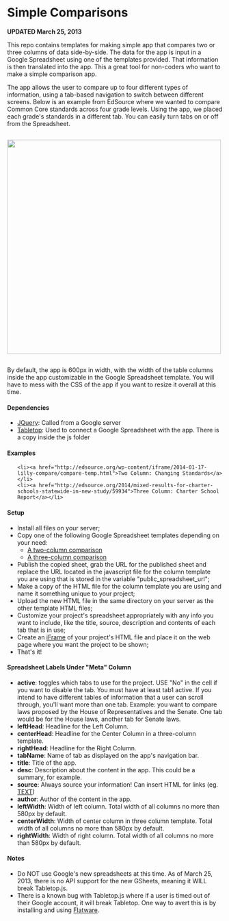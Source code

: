 Simple Comparisons
==================
<strong>UPDATED March 25, 2013</strong>

This repo contains templates for making simple app that compares two or three columns of data side-by-side. The data for the app is input in a Google Spreadsheet using one of the templates provided. That information is then translated into the app. This a great tool for non-coders who want to make a simple comparison app. 

The app allows the user to compare up to four different types of information, using a tab-based navigation to switch between different screens. Below is an example from EdSource where we wanted to compare Common Core standards across four grade levels. Using the app, we placed each grade's standards in a different tab. You can easily turn tabs on or off from the Spreadsheet.

<img style="margin:15px 0;width:500px;" src="http://edsource.org/wp-content/profiles/filedump/comp-two-col-example.png">

By default, the app is 600px in width, with the width of the table columns inside the app customizable in the Google Spreadsheet template. You will have to mess with the CSS of the app if you want to resize it overall at this time. 

<h4>Dependencies</h4>

<ul>
	<li><a href="http://jquery.com/">JQuery</a>: Called from a Google server</li>
	<li><a href="https://github.com/jsoma/tabletop">Tabletop</a>: Used to connect a Google Spreadsheet with the app. There is a copy inside the js folder</li>
</ul>


<h4>Examples</h4>
<ul>
	
	<li><a href="http://edsource.org/wp-content/iframe/2014-01-17-lilly-compare/compare-temp.html">Two Column: Changing Standards</a></li>
	<li><a href="http://edsource.org/2014/mixed-results-for-charter-schools-statewide-in-new-study/59934">Three Column: Charter School Report</a></li>
</ul>


<h4>Setup</h4>
<ul>
	<li>Install all files on your server;</li>
	<li>Copy one of the following Google Spreadsheet templates depending on your need:
		<ul>
			<li><a href="https://docs.google.com/spreadsheet/ccc?key=0AnZDmytGK63SdEV6WmJ4T1lBQTNycnM2MVEwMGoyMnc#gid=0">A two-column comparison</a></li>
			<li><a href="https://docs.google.com/spreadsheet/ccc?key=0AnZDmytGK63SdGduSjNfbzlUOF9TTnRxeW9vNDF3SEE&usp=drive_web#gid=0">A three-column comparison</a></li>
		</ul></li>
	<li>Publish the copied sheet, grab the URL for the published sheet and replace the URL located in the javascript file for the column template you are using that is stored in the variable "public_spreadsheet_url";</li>
	<li>Make a copy of the HTML file for the column template you are using and name it something unique to your project;</li>
	<li>Upload the new HTML file in the same directory on your server as the other template HTML files;</li>
	<li>Customize your project's spreadsheet appropriately with any info you want to include, like the title, source, description and contents of each tab that is in use;</li>
	<li>Create an <a href="http://www.w3schools.com/tags/tag_iframe.asp">iFrame</a> of your project's HTML file and place it on the web page where you want the project to be shown;</li>
	<li>That's it!</li>
</ul>

<h4>Spreadsheet Labels Under "Meta" Column</h4>
<ul>
	<li><strong>active</strong>: toggles which tabs to use for the project. USE "No" in the cell if you want to disable the tab. You must have at least tab1 active. If you intend to have different tables of information that a user can scroll through, you'll want more than one tab. Example: you want to compare laws proposed by the House of Representatives and the Senate. One tab would be for the House laws, another tab for Senate laws.</li>
	<li><strong>leftHead</strong>: Headline for the Left Column.</li>
	<li><strong>centerHead</strong>: Headline for the Center Column in a three-column template.</li>
	<li><strong>rightHead</strong>: Headline for the Right Column.</li>
	<li><strong>tabName</strong>: Name of tab as displayed on the app's navigation bar.</li>
	<li><strong>title</strong>: Title of the app.</li>
	<li><strong>desc</strong>: Description about the content in the app. This could be a summary, for example.</li>
	<li><strong>source</strong>: Always source your information! Can insert HTML for links (eg. <a href="URL">TEXT</a>)</li>
	<li><strong>author</strong>: Author of the content in the app.</li>
	<li><strong>leftWidth</strong>: Width of left column. Total width of all columns no more than 580px by default.</li>
	<li><strong>centerWidth</strong>: Width of center column in three column template. Total width of all columns no more than 580px by default.</li>
	<li><strong>rightWidth</strong>: Width of right column. Total width of all columns no more than 580px by default.</li>
</ul>

<h4>Notes</h4>

<ul>
	<li>Do NOT use Google's new spreadsheets at this time. As of March 25, 2013, there is no API support for the new GSheets, meaning it WILL break Tabletop.js.</li>
	<li>There is a known bug with Tabletop.js where if a user is timed out of their Google account, it will break Tabletop. One way to avert this is by installing and using <a href="https://github.com/jsoma/flatware">Flatware</a>.</li>
</ul>
